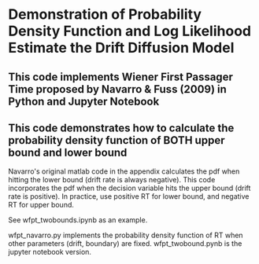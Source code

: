 # Demonstration of Probability Density Function and Log Likelihood Estimate the Drift Diffusion Model
## This code implements Wiener First Passager Time proposed by Navarro & Fuss (2009) in Python and Jupyter Notebook
## This code demonstrates how to calculate the probability density function of BOTH upper bound and lower bound 

Navarro's original matlab code in the appendix calculates the pdf when hitting the lower bound (drift rate is always negative).
This code incorporates the pdf when the decision variable hits the upper bound (drift rate is positive). In practice, use positive RT for lower bound, and negative RT for upper bound.

See wfpt_twobounds.ipynb as an example. 


wfpt_navarro.py implements the probability density function of RT when other parameters (drift, boundary) are fixed.
wfpt_twobound.pynb is the jupyter notebook version.
